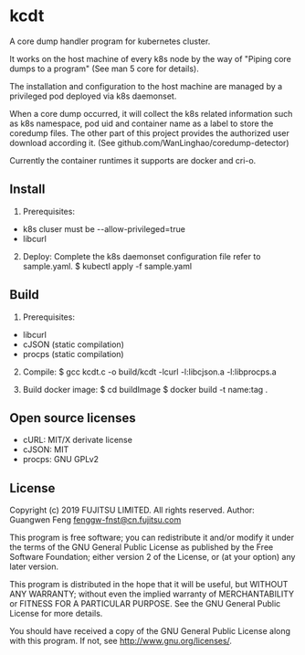 kcdt
====

A core dump handler program for kubernetes cluster.

It works on the host machine of every k8s node by the way of
"Piping core dumps to a program" (See man 5 core for details).

The installation and configuration to the host machine are
managed by a privileged pod deployed via k8s daemonset.

When a core dump occurred, it will collect the k8s related
information such as k8s namespace, pod uid and container name
as a label to store the coredump files. The other part of this
project provides the authorized user download according it.
(See github.com/WanLinghao/coredump-detector)

Currently the container runtimes it supports are docker and cri-o.


## Install

1. Prerequisites:
  * k8s cluser must be --allow-privileged=true
  * libcurl

2. Deploy:
  Complete the k8s daemonset configuration file refer to sample.yaml.
  $ kubectl apply -f sample.yaml


## Build

1. Prerequisites:
  * libcurl
  * cJSON (static compilation)
  * procps (static compilation)

2. Compile:
  $ gcc kcdt.c -o build/kcdt -lcurl -l:libcjson.a -l:libprocps.a

3. Build docker image:
  $ cd buildImage
  $ docker build -t name:tag .


## Open source licenses
  * cURL: MIT/X derivate license
  * cJSON: MIT
  * procps: GNU GPLv2

## License

  Copyright (c) 2019 FUJITSU LIMITED. All rights reserved.
  Author: Guangwen Feng <fenggw-fnst@cn.fujitsu.com>

  This program is free software; you can redistribute it and/or modify
  it under the terms of the GNU General Public License as published by
  the Free Software Foundation; either version 2 of the License, or
  (at your option) any later version.

  This program is distributed in the hope that it will be useful,
  but WITHOUT ANY WARRANTY; without even the implied warranty of
  MERCHANTABILITY or FITNESS FOR A PARTICULAR PURPOSE.  See the
  GNU General Public License for more details.

  You should have received a copy of the GNU General Public License
  along with this program. If not, see <http://www.gnu.org/licenses/>.

